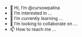 - 👋 Hi, I’m @cursowpalina
- 👀 I’m interested in ...
- 🌱 I’m currently learning ...
- 💞️ I’m looking to collaborate on ...
- 📫 How to reach me ...

<!---
cursowpalina/cursowpalina is a ✨ special ✨ repository because its `README.md` (this file) appears on your GitHub profile.
You can click the Preview link to take a look at your changes.
--->
